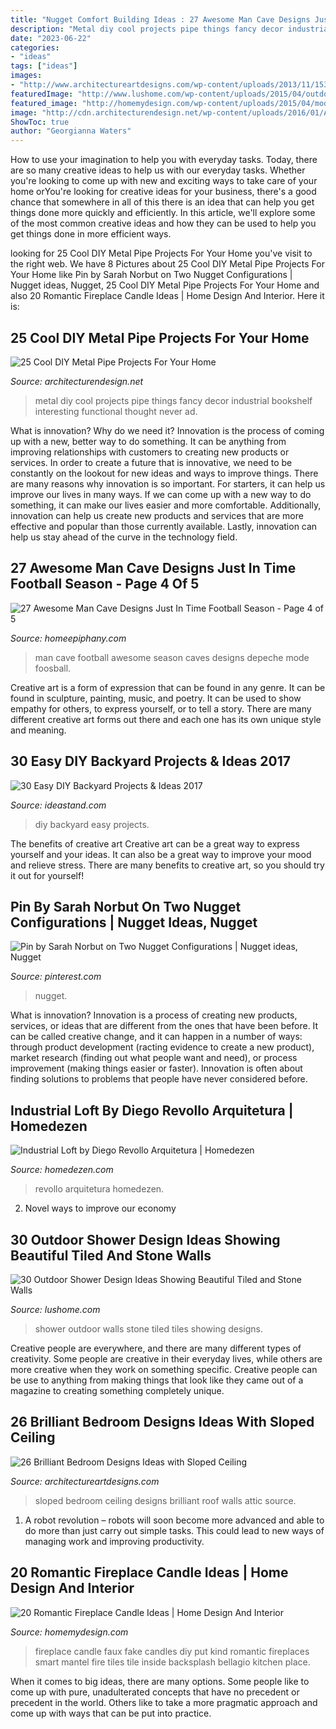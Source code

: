```yaml
---
title: "Nugget Comfort Building Ideas : 27 Awesome Man Cave Designs Just In Time Football Season"
description: "Metal diy cool projects pipe things fancy decor industrial bookshelf interesting functional thought never ad"
date: "2023-06-22"
categories:
- "ideas"
tags: ["ideas"]
images:
- "http://www.architectureartdesigns.com/wp-content/uploads/2013/11/1537-630x419.jpg"
featuredImage: "http://www.lushome.com/wp-content/uploads/2015/04/outdoor-shower-design-ideas-12.jpg"
featured_image: "http://homemydesign.com/wp-content/uploads/2015/04/modern-candle-fireplaces.jpg"
image: "http://cdn.architecturendesign.net/wp-content/uploads/2016/01/AD-Cool-DIY-Metal-Projects-For-Your-Home-19.jpg"
ShowToc: true
author: "Georgianna Waters"
---
```



How to use your imagination to help you with everyday tasks.
Today, there are so many creative ideas to help us with our everyday tasks. Whether you're looking to come up with new and exciting ways to take care of your home orYou're looking for creative ideas for your business, there's a good chance that somewhere in all of this there is an idea that can help you get things done more quickly and efficiently. In this article, we'll explore some of the most common creative ideas and how they can be used to help you get things done in more efficient ways.

	

		
looking for 25 Cool DIY Metal Pipe Projects For Your Home you've visit to the right web. We have 8 Pictures about 25 Cool DIY Metal Pipe Projects For Your Home like Pin by Sarah Norbut on Two Nugget Configurations | Nugget ideas, Nugget, 25 Cool DIY Metal Pipe Projects For Your Home and also 20 Romantic Fireplace Candle Ideas | Home Design And Interior. Here it is:
		
    
## 25 Cool DIY Metal Pipe Projects For Your Home

<img loading=lazy src="http://cdn.architecturendesign.net/wp-content/uploads/2016/01/AD-Cool-DIY-Metal-Projects-For-Your-Home-19.jpg" onerror="this.onerror=null;this.src='https://tse2.mm.bing.net/th?id=OIP.OKCSuPEjFUbTMFdQxIgBHAHaOM&amp;pid=15.1';" alt="25 Cool DIY Metal Pipe Projects For Your Home">

_Source: architecturendesign.net_

>metal diy cool projects pipe things fancy decor industrial bookshelf interesting functional thought never ad. 

	

What is innovation? Why do we need it?
Innovation is the process of coming up with a new, better way to do something. It can be anything from improving relationships with customers to creating new products or services. In order to create a future that is innovative, we need to be constantly on the lookout for new ideas and ways to improve things.
There are many reasons why innovation is so important. For starters, it can help us improve our lives in many ways. If we can come up with a new way to do something, it can make our lives easier and more comfortable. Additionally, innovation can help us create new products and services that are more effective and popular than those currently available. Lastly, innovation can help us stay ahead of the curve in the technology field.

    
## 27 Awesome Man Cave Designs Just In Time Football Season - Page 4 Of 5

<img loading=lazy src="https://homeepiphany.com/wp-content/uploads/2015/06/27-Awesome-Man-Caves-Before-Football-Season-21.jpg" onerror="this.onerror=null;this.src='https://tse3.mm.bing.net/th?id=OIP.-qjQTc61_Utlb7s5Q3aggAHaEy&amp;pid=15.1';" alt="27 Awesome Man Cave Designs Just In Time Football Season - Page 4 of 5">

_Source: homeepiphany.com_

>man cave football awesome season caves designs depeche mode foosball. 

	

Creative art is a form of expression that can be found in any genre. It can be found in sculpture, painting, music, and poetry. It can be used to show empathy for others, to express yourself, or to tell a story. There are many different creative art forms out there and each one has its own unique style and meaning.

    
## 30 Easy DIY Backyard Projects &amp; Ideas 2017

<img loading=lazy src="https://ideastand.com/wp-content/uploads/2016/04/8-diy-backyard-ideas.jpg" onerror="this.onerror=null;this.src='https://tse1.mm.bing.net/th?id=OIP.25mst-Gu_AtC7j2WHAGvLgHaLH&amp;pid=15.1';" alt="30 Easy DIY Backyard Projects &amp; Ideas 2017">

_Source: ideastand.com_

>diy backyard easy projects. 

	

The benefits of creative art
Creative art can be a great way to express yourself and your ideas. It can also be a great way to improve your mood and relieve stress. There are many benefits to creative art, so you should try it out for yourself!

    
## Pin By Sarah Norbut On Two Nugget Configurations | Nugget Ideas, Nugget

<img loading=lazy src="https://i.pinimg.com/736x/cc/09/c7/cc09c74a18cb779fc5eda22eaf824379.jpg" onerror="this.onerror=null;this.src='https://tse2.mm.bing.net/th?id=OIP.fCRJakkmBZ6Q7Y1MQKkbhQAAAA&amp;pid=15.1';" alt="Pin by Sarah Norbut on Two Nugget Configurations | Nugget ideas, Nugget">

_Source: pinterest.com_

>nugget. 

	

What is innovation?
Innovation is a process of creating new products, services, or ideas that are different from the ones that have been before. It can be called creative change, and it can happen in a number of ways: through product development (racting evidence to create a new product), market research (finding out what people want and need), or process improvement (making things easier or faster). Innovation is often about finding solutions to problems that people have never considered before.

    
## Industrial Loft By Diego Revollo Arquitetura | Homedezen

<img loading=lazy src="http://www.homedezen.com/wp-content/uploads/2015/02/Industrial-Loft-by-Diego-Revollo-Arquitetura-07.jpg" onerror="this.onerror=null;this.src='https://tse1.mm.bing.net/th?id=OIP.jA_p22gtUixqkNjEEd_k4AHaK4&amp;pid=15.1';" alt="Industrial Loft by Diego Revollo Arquitetura | Homedezen">

_Source: homedezen.com_

>revollo arquitetura homedezen. 

	

2. Novel ways to improve our economy

    
## 30 Outdoor Shower Design Ideas Showing Beautiful Tiled And Stone Walls

<img loading=lazy src="http://www.lushome.com/wp-content/uploads/2015/04/outdoor-shower-design-ideas-12.jpg" onerror="this.onerror=null;this.src='https://tse1.mm.bing.net/th?id=OIP.V-P6Tu-TmOuOcJZIaeifFgAAAA&amp;pid=15.1';" alt="30 Outdoor Shower Design Ideas Showing Beautiful Tiled and Stone Walls">

_Source: lushome.com_

>shower outdoor walls stone tiled tiles showing designs. 

	

Creative people are everywhere, and there are many different types of creativity. Some people are creative in their everyday lives, while others are more creative when they work on something specific. Creative people can be use to anything from making things that look like they came out of a magazine to creating something completely unique.

    
## 26 Brilliant Bedroom Designs Ideas With Sloped Ceiling

<img loading=lazy src="http://www.architectureartdesigns.com/wp-content/uploads/2013/11/1537-630x419.jpg" onerror="this.onerror=null;this.src='https://tse1.mm.bing.net/th?id=OIP.SjS-YgMe_Xbp3onWs12x3wHaE7&amp;pid=15.1';" alt="26 Brilliant Bedroom Designs Ideas with Sloped Ceiling">

_Source: architectureartdesigns.com_

>sloped bedroom ceiling designs brilliant roof walls attic source. 

	

1. A robot revolution – robots will soon become more advanced and able to do more than just carry out simple tasks. This could lead to new ways of managing work and improving productivity.

    
## 20 Romantic Fireplace Candle Ideas | Home Design And Interior

<img loading=lazy src="http://homemydesign.com/wp-content/uploads/2015/04/modern-candle-fireplaces.jpg" onerror="this.onerror=null;this.src='https://tse4.mm.bing.net/th?id=OIP.TCFE4YUJ9U-q13u31GqgtAHaLH&amp;pid=15.1';" alt="20 Romantic Fireplace Candle Ideas | Home Design And Interior">

_Source: homemydesign.com_

>fireplace candle faux fake candles diy put kind romantic fireplaces smart mantel fire tiles tile inside backsplash bellagio kitchen place. 

	

When it comes to big ideas, there are many options. Some people like to come up with pure, unadulterated concepts that have no precedent or precedent in the world. Others like to take a more pragmatic approach and come up with ways that can be put into practice. 


